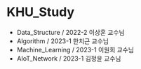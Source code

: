 # KHU_Study

- Data_Structure / 2022-2 이상훈 교수님
- Algorithm / 2023-1 한치근 교수님
- Machine_Learning / 2023-1 이원희 교수님
- AIoT_Network / 2023-1 김정윤 교수님
